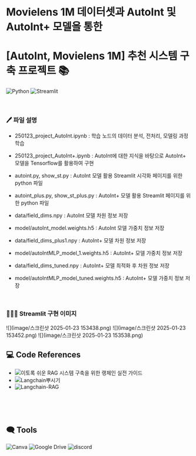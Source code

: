 # Movielens 1M 데이터셋과 AutoInt 및 AutoInt+ 모델을 통한 


# [AutoInt, Movielens 1M] 추천 시스템 구축 프로젝트 📚
![Python](https://img.shields.io/badge/Python-3776AB?style=flat-square&logo=python&logoColor=white)
![Streamlit](https://img.shields.io/badge/Streamlit-FF4B4B?style=flat-square&logo=Streamlit&logoColor=white)
<br>
<br>
<br>


### 🖊️ 파일 설명
  - 250123_project_AutoInt.ipynb : 학습 노드의 데이터 분석, 전처리, 모델링 과정 학습
  - 250123_project_AutoInt+.ipynb : AutoInt에 대한 지식을 바탕으로 AutoInt+ 모델을 Tensorflow를 활용하여 구현
  - autoint.py, show_st.py : AutoInt 모델 활용 Streamlit 시각화 페이지를 위한 python 파일
  - autoint_plus.py, show_st_plus.py : AutoInt+ 모델 활용 Streamlit 페이지를 위한 python 파일

  - data/field_dims.npy : AutoInt 모델 차원 정보 저장
  - model/autoInt_model.weights.h5 : AutoInt 모델 가중치 정보 저장
  - data/field_dims_plus1.npy : AutoInt+ 모델 차원 정보 저장
  - model/autoIntMLP_model_1.weights.h5 : AutoInt+ 모델 가중치 정보 저장
  - data/field_dims_tuned.npy : AutoInt+ 모델 최적화 후 차원 정보 저장
  - model/autoIntMLP_model_tuned.weights.h5 : AutoInt+ 모델 가중치 정보 저장
<br>



### 🤦🏻‍♀️ Streamlit 구현 이미지
![](image/스크린샷 2025-01-23 153438.png)
![](image/스크린샷 2025-01-23 153452.png)
![](image/스크린샷 2025-01-23 153538.png)
<br>



## 💻 Code References
- ![이토록 쉬운 RAG 시스템 구축을 위한 랭체인 실전 가이드](https://www.yes24.com/product/goods/136548871)
- ![Langchain뿌시기](https://www.youtube.com/playlist?list=PLQIgLu3Wf-q_Ne8vv-ZXuJ4mztHJaQb_v)
- ![Langchain-RAG](https://github.com/Kane0002/Langchain-RAG)
<br>
<br>
<br>


## 🗨️ Tools
![Canva](https://img.shields.io/badge/Canva-00C4CC?style=flat-square&logo=Canva&logoColor=white)
![Google Drive](https://img.shields.io/badge/GoogleDrive-4285F4?style=flat-square&logo=GoogleDrive&logoColor=white)
![discord](https://img.shields.io/badge/discord-5865F2?style=flat-square&logo=discord&logoColor=white)
